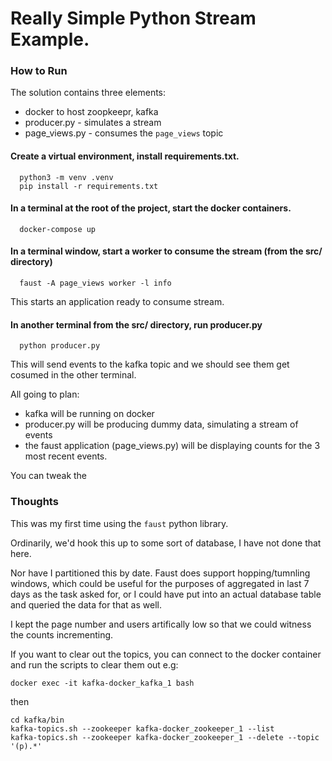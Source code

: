 # Really Simple Python Stream Example.

### How to Run

The solution contains three elements:
- docker to host zoopkeepr, kafka
- producer.py - simulates a stream
- page_views.py - consumes the `page_views` topic


#### Create a virtual environment, install requirements.txt.
```
  python3 -m venv .venv
  pip install -r requirements.txt
```

#### In a terminal at the root of the project, start the docker containers.
```
  docker-compose up
```


#### In a terminal window, start a worker to consume the stream (from the src/ directory)
```
  faust -A page_views worker -l info
```
This starts an application ready to consume stream.

#### In another terminal from the src/ directory, run producer.py
```
  python producer.py
```
This will send events to the kafka topic and we should see them get cosumed
in the other terminal.

All going to plan:
- kafka will be running on docker
- producer.py will be producing dummy data, simulating a stream of events
- the faust application (page_views.py) will be displaying counts for the 3 most recent events.

You can tweak the
### Thoughts
This was my first time using the `faust` python library.

Ordinarily, we'd hook this up to some sort of database, I have not done that here.

Nor have I partitioned this by date. Faust does support hopping/tumnling windows, which could be useful for the purposes of aggregated in last 7 days as the task asked for,
or I could have put into an actual database table and queried the data for that as well.

I kept the page number and users artifically low so that we could witness the counts
incrementing.

If you want to clear out the topics, you can connect to the docker container and run the scripts to clear them out e.g:

```
docker exec -it kafka-docker_kafka_1 bash
```
then
```
cd kafka/bin
kafka-topics.sh --zookeeper kafka-docker_zookeeper_1 --list
kafka-topics.sh --zookeeper kafka-docker_zookeeper_1 --delete --topic '(p).*'
```